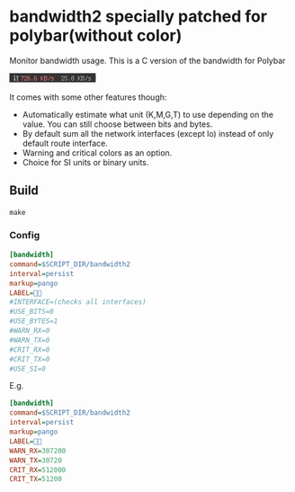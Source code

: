 # bandwidth2 specially patched for polybar(without color)

Monitor bandwidth usage.
This is a C version of the bandwidth for Polybar

![](bandwidth2.png)

It comes with some other features though:
* Automatically estimate what unit (K,M,G,T) to use depending on the value. You can still choose between bits and bytes.
* By default sum all the network interfaces (except lo) instead of only default route interface.
* Warning and critical colors as an option.
* Choice for SI units or binary units.

## Build

```
make
```

### Config
```ini
[bandwidth]
command=$SCRIPT_DIR/bandwidth2 
interval=persist
markup=pango
LABEL=
#INTERFACE=(checks all interfaces)
#USE_BITS=0
#USE_BYTES=1
#WARN_RX=0
#WARN_TX=0
#CRIT_RX=0
#CRIT_TX=0
#USE_SI=0
```

E.g.

```ini
[bandwidth]
command=$SCRIPT_DIR/bandwidth2 
interval=persist
markup=pango
LABEL=
WARN_RX=307200
WARN_TX=30720
CRIT_RX=512000
CRIT_TX=51200
```
